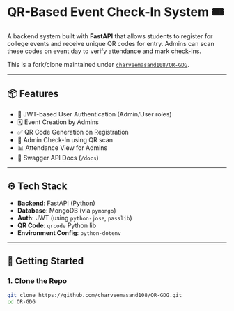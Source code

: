 # QR-Based Event Check-In System 🎟️

A backend system built with **FastAPI** that allows students to register for college events and receive unique QR codes for entry. Admins can scan these codes on event day to verify attendance and mark check-ins.

This is a fork/clone maintained under [`charveemasand108/OR-GDG`](https://github.com/charveemasand108/OR-GDG).

---

## 📦 Features

- 🔐 JWT-based User Authentication (Admin/User roles)
- 🗓️ Event Creation by Admins
- ✅ QR Code Generation on Registration
- 📲 Admin Check-In using QR scan
- 📊 Attendance View for Admins
- 🧾 Swagger API Docs (`/docs`)

---

## ⚙️ Tech Stack

- **Backend**: FastAPI (Python)
- **Database**: MongoDB (via `pymongo`)
- **Auth**: JWT (using `python-jose`, `passlib`)
- **QR Code**: `qrcode` Python lib
- **Environment Config**: `python-dotenv`

---

## 🚀 Getting Started

### 1. Clone the Repo

```bash
git clone https://github.com/charveemasand108/OR-GDG.git
cd OR-GDG
